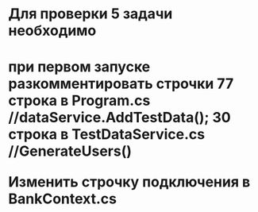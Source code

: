 <H1>Для проверки 5 задачи необходимо<H1/>
при первом запуске
разкомментировать строчки 
<b>77 строка в Program.cs 
<b>	//dataService.AddTestData();
<b>30 строка в TestDataService.cs 
<b>	//GenerateUsers()


Изменить строчку подключения в BankContext.cs
